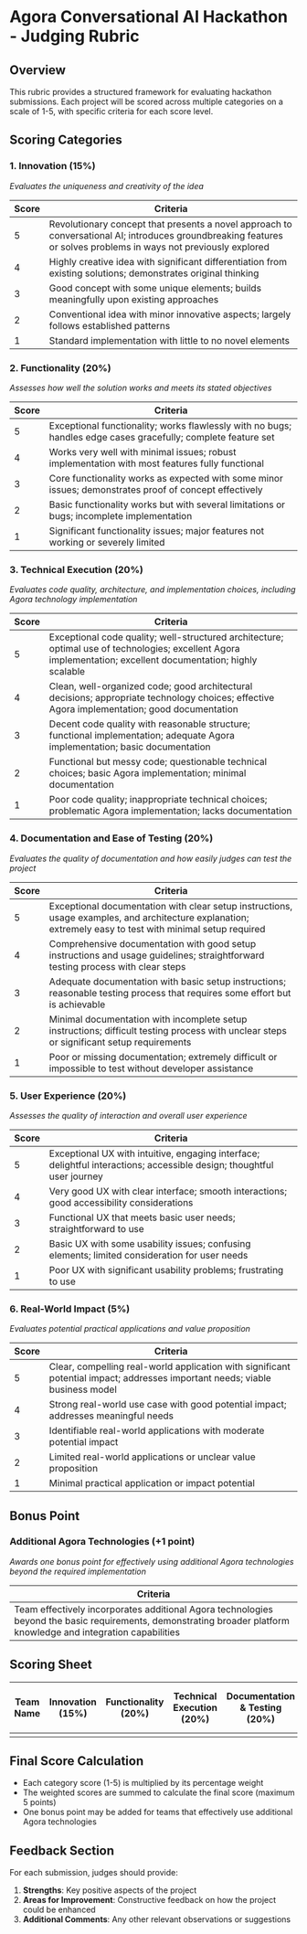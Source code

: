# Agora Conversational AI Hackathon - Judging Rubric

## Overview

This rubric provides a structured framework for evaluating hackathon submissions. Each project will be scored across multiple categories on a scale of 1-5, with specific criteria for each score level.

## Scoring Categories

### 1. Innovation (15%)

_Evaluates the uniqueness and creativity of the idea_

| Score | Criteria                                                                                                                                                         |
| ----- | ---------------------------------------------------------------------------------------------------------------------------------------------------------------- |
| 5     | Revolutionary concept that presents a novel approach to conversational AI; introduces groundbreaking features or solves problems in ways not previously explored |
| 4     | Highly creative idea with significant differentiation from existing solutions; demonstrates original thinking                                                    |
| 3     | Good concept with some unique elements; builds meaningfully upon existing approaches                                                                             |
| 2     | Conventional idea with minor innovative aspects; largely follows established patterns                                                                            |
| 1     | Standard implementation with little to no novel elements                                                                                                         |

### 2. Functionality (20%)

_Assesses how well the solution works and meets its stated objectives_

| Score | Criteria                                                                                                      |
| ----- | ------------------------------------------------------------------------------------------------------------- |
| 5     | Exceptional functionality; works flawlessly with no bugs; handles edge cases gracefully; complete feature set |
| 4     | Works very well with minimal issues; robust implementation with most features fully functional                |
| 3     | Core functionality works as expected with some minor issues; demonstrates proof of concept effectively        |
| 2     | Basic functionality works but with several limitations or bugs; incomplete implementation                     |
| 1     | Significant functionality issues; major features not working or severely limited                              |

### 3. Technical Execution (20%)

_Evaluates code quality, architecture, and implementation choices, including Agora technology implementation_

| Score | Criteria                                                                                                                                                      |
| ----- | ------------------------------------------------------------------------------------------------------------------------------------------------------------- |
| 5     | Exceptional code quality; well-structured architecture; optimal use of technologies; excellent Agora implementation; excellent documentation; highly scalable |
| 4     | Clean, well-organized code; good architectural decisions; appropriate technology choices; effective Agora implementation; good documentation                  |
| 3     | Decent code quality with reasonable structure; functional implementation; adequate Agora implementation; basic documentation                                  |
| 2     | Functional but messy code; questionable technical choices; basic Agora implementation; minimal documentation                                                  |
| 1     | Poor code quality; inappropriate technical choices; problematic Agora implementation; lacks documentation                                                     |

### 4. Documentation and Ease of Testing (20%)

_Evaluates the quality of documentation and how easily judges can test the project_

| Score | Criteria                                                                                                                                                  |
| ----- | --------------------------------------------------------------------------------------------------------------------------------------------------------- |
| 5     | Exceptional documentation with clear setup instructions, usage examples, and architecture explanation; extremely easy to test with minimal setup required |
| 4     | Comprehensive documentation with good setup instructions and usage guidelines; straightforward testing process with clear steps                           |
| 3     | Adequate documentation with basic setup instructions; reasonable testing process that requires some effort but is achievable                              |
| 2     | Minimal documentation with incomplete setup instructions; difficult testing process with unclear steps or significant setup requirements                  |
| 1     | Poor or missing documentation; extremely difficult or impossible to test without developer assistance                                                     |

### 5. User Experience (20%)

_Assesses the quality of interaction and overall user experience_

| Score | Criteria                                                                                                               |
| ----- | ---------------------------------------------------------------------------------------------------------------------- |
| 5     | Exceptional UX with intuitive, engaging interface; delightful interactions; accessible design; thoughtful user journey |
| 4     | Very good UX with clear interface; smooth interactions; good accessibility considerations                              |
| 3     | Functional UX that meets basic user needs; straightforward to use                                                      |
| 2     | Basic UX with some usability issues; confusing elements; limited consideration for user needs                          |
| 1     | Poor UX with significant usability problems; frustrating to use                                                        |

### 6. Real-World Impact (5%)

_Evaluates potential practical applications and value proposition_

| Score | Criteria                                                                                                                     |
| ----- | ---------------------------------------------------------------------------------------------------------------------------- |
| 5     | Clear, compelling real-world application with significant potential impact; addresses important needs; viable business model |
| 4     | Strong real-world use case with good potential impact; addresses meaningful needs                                            |
| 3     | Identifiable real-world applications with moderate potential impact                                                          |
| 2     | Limited real-world applications or unclear value proposition                                                                 |
| 1     | Minimal practical application or impact potential                                                                            |

## Bonus Point

### Additional Agora Technologies (+1 point)

_Awards one bonus point for effectively using additional Agora technologies beyond the required implementation_

| Criteria                                                                                                                                                         |
| ---------------------------------------------------------------------------------------------------------------------------------------------------------------- |
| Team effectively incorporates additional Agora technologies beyond the basic requirements, demonstrating broader platform knowledge and integration capabilities |

## Scoring Sheet

| Team Name | Innovation (15%) | Functionality (20%) | Technical Execution (20%) | Documentation & Testing (20%) | User Experience (20%) | Real-World Impact (5%) | Bonus Point | Total Score | Notes |
| --------- | ---------------- | ------------------- | ------------------------- | ----------------------------- | --------------------- | ---------------------- | ----------- | ----------- | ----- |
|           |                  |                     |                           |                               |                       |                        |             |             |       |

## Final Score Calculation

- Each category score (1-5) is multiplied by its percentage weight
- The weighted scores are summed to calculate the final score (maximum 5 points)
- One bonus point may be added for teams that effectively use additional Agora technologies

## Feedback Section

For each submission, judges should provide:

1. **Strengths**: Key positive aspects of the project
2. **Areas for Improvement**: Constructive feedback on how the project could be enhanced
3. **Additional Comments**: Any other relevant observations or suggestions
